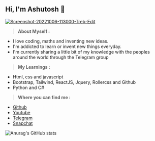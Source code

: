 <h2>Hi, I'm Ashutosh 👋</h2>
<a href="https://ashutoshpandey.netlify.app"><img src="https://i.ibb.co/n1GG2YB/Screenshot-20221006-113000-Treb-Edit.jpg" alt="Screenshot-20221006-113000-Treb-Edit" border="0" /><p> </p></a>


> **About Myself :**
* I love coding, maths and inventing new ideas.
* I'm addicted to learn or invent new things everyday.
* I'm currently sharing a little bit of my knowledge with the peoples around the world through the Telegram group

<p> </p>

> **My Learnings :**
* Html, css and javascript
* Bootstrap, Tailwind, ReactJS, Jquery, Rollercss and Github
* Python and C#

<p> </p>

>**Where you can find me :**
* <a href="https://github.com/abtp2">Github</a>
* <a href="https://youtube.com/channel/UCLoiTyWe84H8BoKE_19qTIA">Youtube</a>
* <a href="https://t.me/Technical_Web">Telegram</a>
* <a href="https://www.snapchat.com/add/ashutosh2pandey?share_id=yTVzbpogDBE&locale=en-GB">Snapchat</a>


![Anurag's GitHub stats](https://github-readme-stats.vercel.app/api?username=abtp2&show_icons=true&theme=tokyonight)
